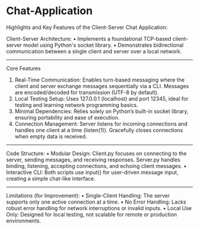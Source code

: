 # Chat-Application
Highlights and Key Features of the Client-Server Chat Application:

Client-Server Architecture:
•	Implements a foundational TCP-based client-server model using Python's socket library.
•	Demonstrates bidirectional communication between a single client and server over a local network.
________________________________________
Core Features
1.	Real-Time Communication:
	Enables turn-based messaging where the client and server exchange messages sequentially via a CLI.
	Messages are encoded/decoded for transmission (UTF-8 by default).
2.	Local Testing Setup:
	Uses 127.0.0.1 (localhost) and port 12345, ideal for testing and learning network programming basics.
3.	Minimal Dependencies:
	Relies solely on Python’s built-in socket library, ensuring portability and ease of execution.
4.	Connection Management:
	Server listens for incoming connections and handles one client at a time (listen(1)).
	Gracefully closes connections when empty data is received.
________________________________________
Code Structure:
•	Modular Design:
	Client.py focuses on connecting to the server, sending messages, and receiving responses.
	Server.py handles binding, listening, accepting connections, and echoing client messages.
•	Interactive CLI:
	Both scripts use input() for user-driven message input, creating a simple chat-like interface.
________________________________________
Limitations (for Improvement):
•	Single-Client Handling: The server supports only one active connection at a time.
•	No Error Handling: Lacks robust error handling for network interruptions or invalid inputs.
•	Local Use Only: Designed for local testing, not scalable for remote or production environments.
